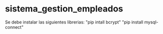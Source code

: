 # sistema_gestion_empleados
Se debe instalar las siguientes librerias:
"pip intall bcrypt"
"pip install mysql-connect"
